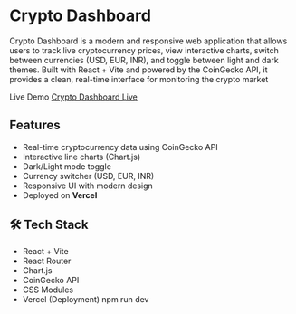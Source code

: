 # Crypto Dashboard

Crypto Dashboard is a modern and responsive web application that allows users to track live cryptocurrency prices, view interactive charts, switch between currencies (USD, EUR, INR), and toggle between light and dark themes. Built with React + Vite and powered by the CoinGecko API, it provides a clean, real-time interface for monitoring the crypto market

 Live Demo
 [Crypto Dashboard Live](https://cryptodashboard-swart.vercel.app)

##  Features
- Real-time cryptocurrency data using CoinGecko API
- Interactive line charts (Chart.js)
- Dark/Light mode toggle
- Currency switcher (USD, EUR, INR)
- Responsive UI with modern design
- Deployed on **Vercel**

## 🛠️ Tech Stack
- React + Vite
- React Router
- Chart.js
- CoinGecko API
- CSS Modules
- Vercel (Deployment)
npm run dev

